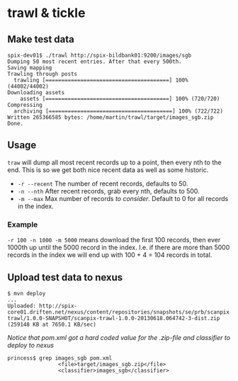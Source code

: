 trawl & tickle
==============

## Make test data

```
spix-dev01$ ./trawl http://spix-bildbank01:9200/images/sgb
Dumping 50 most recent entries. After that every 500th.
Saving mapping
Trawling through posts
  trawling [=======================================] 100% (44002/44002)
Downloading assets
    assets [=======================================] 100% (720/720)
Compressing
  archiving [=======================================] 100% (722/722)
Written 265366585 bytes: /home/martin/trawl/target/images_sgb.zip
Done.
```

## Usage

`traw` will dump all most recent records up to a point, then every nth
to the end. This is so we get both nice recent data as well as some
historic.

* `-r --recent` The number of recent records, defaults to 50.
* `-n --nth` After recent records, grab every nth, defaults to 500.
* `-m --max` Max number of records *to consider*. Default to 0 for all records in the index.

### Example

`-r 100 -n 1000 -m 5000` means download the first 100 records, then
ever 1000th up until the 5000 record in the index. I.e. if there are more than 5000 records
in the index we will end up with 100 + 4 = 104 records in total.

## Upload test data to nexus

```
$ mvn deploy
...
Uploaded: http://spix-core01.driften.net/nexus/content/repositories/snapshots/se/prb/scanpix-trawl/1.0.0-SNAPSHOT/scanpix-trawl-1.0.0-20130618.064742-3-dist.zip (259148 KB at 7650.1 KB/sec)
```

*Notice that pom.xml got a hard coded value for the .zip-file and classifier to deploy to nexus*

```
princess$ grep images_sgb pom.xml
                <file>target/images_sgb.zip</file>
                <classifier>images_sgb</classifier>
```
